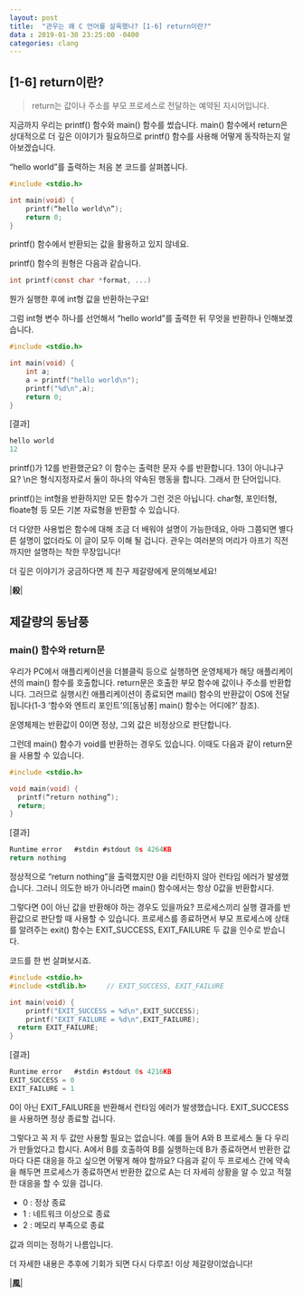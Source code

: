```yaml
---
layout: post
title:  "관우는 왜 C 언어를 살육했나? [1-6] return이란?"
data : 2019-01-30 23:25:00 -0400
categories: clang
---
```


## [1-6] return이란?

> return는 값이나 주소를 부모 프로세스로 전달하는 예약된 지시어입니다.

지금까지 우리는 printf() 함수와 main() 함수를 썼습니다. main() 함수에서 return은 상대적으로 더 깊은 이야기가 필요하므로 printf() 함수를 사용해 어떻게 동작하는지 알아보겠습니다.

“hello world”를 출력하는 처음 본 코드를 살펴봅니다.

```c
#include <stdio.h>

int main(void) {
	printf(“hello world\n”);
	return 0;
}
```

printf() 함수에서 반환되는 값을 활용하고 있지 않네요.

printf() 함수의 원형은 다음과 같습니다.

```c
int printf(const char *format, ...)
```

뭔가 실행한 후에 int형 값을 반환하는구요!

그럼 int형 변수 하나를 선언해서 “hello world”를 출력한 뒤 무엇을 반환하나  인해보겠습니다.

```c
#include <stdio.h>

int main(void) {
	int a;
	a = printf("hello world\n");
	printf("%d\n",a);
	return 0;
}
```

[결과]
```c
hello world
12
```

printf()가 12를 반환했군요? 이 함수는 출력한 문자 수를 반환합니다. 13이 아니냐구요? \n은 형식지정자로서 둘이 하나의 약속된 행동을 합니다. 그래서 한 단어입니다.

printf()는 int형을 반환하지만 모든 함수가 그런 것은 아닙니다. char형, 포인터형, floate형 등 모든 기본 자료형을 반환할 수 있습니다.

더 다양한 사용법은 함수에 대해 조금 더 배워야 설명이 가능한데요, 아마 그쯤되면 별다른 설명이 없더라도 이 글이 모두 이해 될 겁니다. 관우는 여러분의 머리가 아프기 직전까지만 설명하는 착한 무장입니다!

더 깊은 이야기가 궁금하다면 제 친구 제갈량에게 문의해보세요!

|**殺**|

## 제갈량의 동남풍

### main() 함수와 return문

우리가 PC에서 애플리케이션을 더블클릭 등으로 실행하면 운영체제가 해당 애플리케이션의  main() 함수를 호출합니다. return문은 호출한 부모 함수에 값이나 주소를 반환합니다. 그러므로 실행시킨 애플리케이션이 종료되면 mail() 함수의 반환값이 OS에 전달됩니다(1-3 ‘함수와 엔트리 포인트’의[동남풍] main() 함수는 어디에?’ 참조). 

운영체제는 반환값이 0이면 정상, 그외 값은 비정상으로 판단합니다.

그런데 main() 함수가 void를 반환하는 경우도 있습니다. 이때도 다음과 같이 return문을 사용할 수 있습니다. 

```c
#include <stdio.h>

void main(void) {
  printf(“return nothing”);
  return;
}
```

[결과]
```c
Runtime error	#stdin #stdout 0s 4264KB
return nothing
```

정상적으로 “return nothing”을 출력했지만 0을 리턴하지 않아 런타임 에러가 발생했습니다. 그러니 의도한 바가 아니라면 main() 함수에서는 항상 0값을 반환합시다. 

그렇다면 0이 아닌 값을 반환해야 하는 경우도 있을까요? 프로세스끼리 실행 결과를 반환값으로 판단할 때 사용할 수 있습니다. 프로세스를 종료하면서 부모 프로세스에 상태를 알려주는 exit() 함수는 EXIT_SUCCESS, EXIT_FAILURE 두 값을 인수로 받습니다.

코드를 한 번 살펴보시죠.

```c
#include <stdio.h>
#include <stdlib.h>     // EXIT_SUCCESS, EXIT_FAILURE

int main(void) {
	printf("EXIT_SUCCESS = %d\n",EXIT_SUCCESS);
	printf("EXIT_FAILURE = %d\n",EXIT_FAILURE);
  return EXIT_FAILURE;
}
```

[결과]
```c
Runtime error	#stdin #stdout 0s 4216KB
EXIT_SUCCESS = 0
EXIT_FAILURE = 1
```

0이 아닌 EXIT_FAILURE을 반환해서 런타임 에러가 발생했습니다. EXIT_SUCCESS을 사용하면 정상 종료할 겁니다.

그렇다고 꼭 저 두 값만 사용할 필요는 없습니다. 예를 들어 A와 B 프로세스 둘 다 우리가 만들었다고 합시다. A에서 B를 호출하여 B를 실행하는데 B가 종료하면서 반환한 값마다 다른 대응을 하고 싶으면 어떻게 해야 할까요? 다음과 같이 두 프로세스 간에 약속을 해두면 프로세스가 종료하면서 반환한 값으로 A는 더 자세히 상황을 알 수 있고 적절한 대응을 할 수 있을 겁니다.

- 0 : 정상 종료
- 1 : 네트워크 이상으로 종료
- 2 : 메모리 부족으로 종료

값과 의미는 정하기 나름입니다.

더 자세한 내용은 추후에 기회가 되면 다시 다루죠!
이상 제갈량이었습니다!

|**風**|
